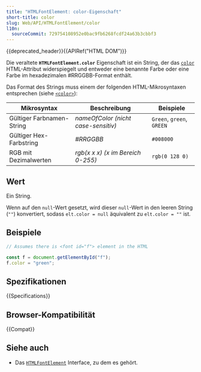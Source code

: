 ```yaml
---
title: "HTMLFontElement: color-Eigenschaft"
short-title: color
slug: Web/API/HTMLFontElement/color
l10n:
  sourceCommit: 729754108952e0bac9fb6268fcdf24a63b3cbbf3
---
```


{{deprecated_header}}{{APIRef("HTML DOM")}}

Die veraltete
**`HTMLFontElement.color`**
Eigenschaft ist ein String, der das [`color`](/de/docs/Web/HTML/Element/font#color) HTML-Attribut widerspiegelt und entweder eine benannte Farbe oder eine Farbe im hexadezimalen #RRGGBB-Format enthält.

Das Format des Strings muss einem der folgenden HTML-Mikrosyntaxen entsprechen (siehe [`<color>`](/de/docs/Web/CSS/color_value)):

| Mikrosyntax               | Beschreibung                        | Beispiele                 |
| ------------------------- | ----------------------------------- | ------------------------- |
| Gültiger Farbnamen-String | _nameOfColor (nicht case-sensitiv)_ | `Green`, `green`, `GREEN` |
| Gültiger Hex-Farbstring   | _#RRGGBB_                           | `#008000`                 |
| RGB mit Dezimalwerten     | _rgb(x x x) (x im Bereich 0-255)_   | `rgb(0 128 0)`            |

## Wert

Ein String.

Wenn auf den `null`-Wert gesetzt, wird dieser `null`-Wert in den leeren String (`""`) konvertiert, sodass `elt.color = null` äquivalent zu `elt.color = ""` ist.

## Beispiele

```js
// Assumes there is <font id="f"> element in the HTML

const f = document.getElementById("f");
f.color = "green";
```

## Spezifikationen

{{Specifications}}

## Browser-Kompatibilität

{{Compat}}

## Siehe auch

- Das [`HTMLFontElement`](/de/docs/Web/API/HTMLFontElement) Interface, zu dem es gehört.
